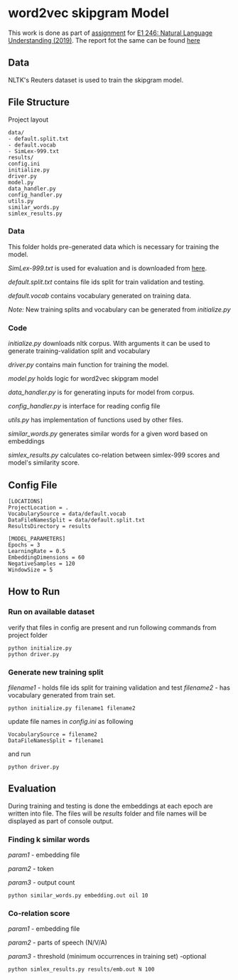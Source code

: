 # word2vec skipgram Model
This work is done as part of [assignment](https://sites.google.com/site/2019e1246/schedule/assignment-1) for [E1 246: Natural Language Understanding (2019)](https://sites.google.com/site/2019e1246/basics). The report fot the same can be found [here]()

## Data
NLTK's Reuters dataset is used to train the skipgram model.

## File Structure
Project layout
```
data/
- default.split.txt
- default.vocab
- SimLex-999.txt
results/
config.ini
initialize.py
driver.py
model.py
data_handler.py
config_handler.py
utils.py
similar_words.py
simlex_results.py
```

### Data

This folder holds pre-generated data which is necessary for training the model. 

*SimLex-999.txt* is used for evaluation and is downloaded from [here](https://fh295.github.io/simlex.html).

*default.split.txt* contains file ids split for train validation and testing.

*default.vocab* contains vocabulary generated on training data.

*Note:* New training splits and vocabulary can be generated from *initialize.py*

### Code

*initialize.py* downloads nltk corpus. With arguments it can be used to generate training-validation split and vocabulary

*driver.py* contains main function for training the model.

*model.py* holds logic for word2vec skipgram model

*data_handler.py* is for generating inputs for model from corpus.

*config_handler.py* is interface for reading config file

*utils.py* has implementation of functions used by other files.

*similar_words.py* generates similar words for a given word based on embeddings

*simlex_results.py* calculates co-relation between simlex-999 scores and model's similarity score.

## Config File

```
[LOCATIONS]
ProjectLocation = .
VocabularySource = data/default.vocab
DataFileNamesSplit = data/default.split.txt
ResultsDirectory = results

[MODEL_PARAMETERS]
Epochs = 3
LearningRate = 0.5
EmbeddingDimensions = 60
NegativeSamples = 120
WindowSize = 5
```

## How to Run

### Run on available dataset
verify that files in config are present and run following commands from project folder
```
python initialize.py
python driver.py
``` 

### Generate new training split
*filename1* - holds file ids split for training validation and test
*filename2* - has vocabulary generated from train set.
```
python initialize.py filename1 filename2
```

update file names in *config.ini* as following
```
VocabularySource = filename2
DataFileNamesSplit = filename1
```

and run
```
python driver.py
```


## Evaluation

During training and testing is done the embeddings at each epoch are written into file. The files will be *results* folder and file names will be displayed as part of console output.

### Finding k similar words

*param1* - embedding file

*param2* - token

*param3* - output count

```
python similar_words.py embedding.out oil 10
```

### Co-relation score

*param1* - embedding file

*param2* - parts of speech (N/V/A)

*param3* - threshold (minimum occurrences in training set) -optional
```
python simlex_results.py results/emb.out N 100
```